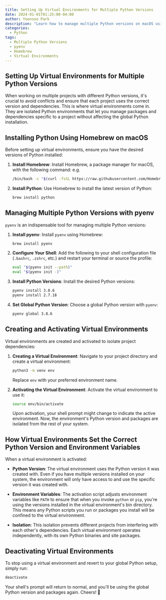 ```yaml
---
title: Setting Up Virtual Environments for Multiple Python Versions
date: 2024-01-01T01:25:00-04:00
author: Yoonsoo Park
description: "Learn how to manage multiple Python versions on macOS using Homebrew and pyenv, and how to set up and utilize virtual environments for each version."
categories:
  - Python
tags:
  - Multiple Python Versions
  - pyenv
  - Homebrew
  - Virtual Environments
---
```


## Setting Up Virtual Environments for Multiple Python Versions

When working on multiple projects with different Python versions, it's crucial to avoid conflicts and ensure that each project uses the correct version and dependencies. This is where virtual environments come in. They are isolated Python environments that let you manage packages and dependencies specific to a project without affecting the global Python installation.

## Installing Python Using Homebrew on macOS

Before setting up virtual environments, ensure you have the desired versions of Python installed:

1. **Install Homebrew**: Install Homebrew, a package manager for macOS, with the following command:
   e.g.

   ```bash
   /bin/bash -c "$(curl -fsSL https://raw.githubusercontent.com/Homebrew/install/HEAD/install.sh)"
   ```

2. **Install Python**: Use Homebrew to install the latest version of Python:

   ```bash
   brew install python
   ```

## Managing Multiple Python Versions with pyenv

`pyenv` is an indispensable tool for managing multiple Python versions:

1. **Install pyenv**: Install `pyenv` using Homebrew:

   ```bash
   brew install pyenv
   ```

2. **Configure Your Shell**: Add the following to your shell configuration file (`.bashrc`, `.zshrc`, etc.) and restart your terminal or source the profile:

   ```bash
   eval "$(pyenv init --path)"
   eval "$(pyenv init -)"
   ```

3. **Install Python Versions**: Install the desired Python versions:

   ```bash
   pyenv install 3.8.6
   pyenv install 2.7.18
   ```

4. **Set Global Python Version**: Choose a global Python version with `pyenv`:

   ```bash
   pyenv global 3.8.6
   ```

## Creating and Activating Virtual Environments

Virtual environments are created and activated to isolate project dependencies:

1. **Creating a Virtual Environment**: Navigate to your project directory and create a virtual environment:

   ```bash
   python3 -m venv env
   ```

   Replace `env` with your preferred environment name.

2. **Activating the Virtual Environment**: Activate the virtual environment to use it:

   ```bash
   source env/bin/activate
   ```

   Upon activation, your shell prompt might change to indicate the active environment. Now, the environment's Python version and packages are isolated from the rest of your system.

## How Virtual Environments Set the Correct Python Version and Environment Variables

When a virtual environment is activated:

- **Python Version**: The virtual environment uses the Python version it was created with. Even if you have multiple versions installed on your system, the environment will only have access to and use the specific version it was created with.

- **Environment Variables**: The activation script adjusts environment variables like `PATH` to ensure that when you invoke `python` or `pip`, you're using the versions installed in the virtual environment's bin directory. This means any Python scripts you run or packages you install will be confined to the virtual environment.

- **Isolation**: This isolation prevents different projects from interfering with each other's dependencies. Each virtual environment operates independently, with its own Python binaries and site packages.

## Deactivating Virtual Environments

To stop using a virtual environment and revert to your global Python setup, simply run:

```bash
deactivate
```

Your shell's prompt will return to normal, and you'll be using the global Python version and packages again.
Cheers! 🍺
